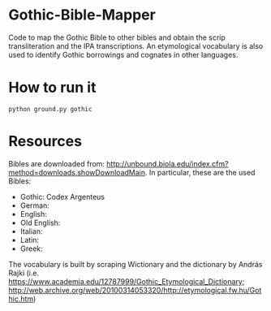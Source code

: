 # Gothic-Bible-Mapper

Code to map the Gothic Bible to other bibles and obtain the scrip transliteration and the IPA transcriptions. An etymological vocabulary is also used to identify Gothic borrowings and cognates in other languages.


# How to run it

```
python ground.py gothic
```


# Resources

Bibles are downloaded from: http://unbound.biola.edu/index.cfm?method=downloads.showDownloadMain. In particular, these are the used Bibles:
- Gothic: Codex Argenteus
- German:
- English:
- Old English:
- Italian:
- Latin:
- Greek:

The vocabulary is built by scraping Wictionary and the dictionary by András Rajki (i.e. https://www.academia.edu/12787999/Gothic_Etymological_Dictionary; http://web.archive.org/web/20100314053320/http://etymological.fw.hu/Gothic.htm)
